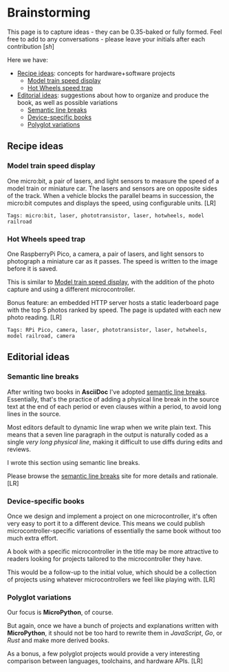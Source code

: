 # Brainstorming

This page is to capture ideas - they can be 0.35-baked or fully formed.
Feel free to add to any conversations - please leave your initials after
each contribution [_sh_]

Here we have:

* [Recipe ideas](#recipe-ideas): concepts for hardware+software projects
    * [Model train speed display](#model-train-speed-display)
    * [Hot Wheels speed trap](#hot-wheels-speed-trap)
* [Editorial ideas](#editorial-ideas): suggestions about how to organize
and produce the book, as well as possible variations
    * [Semantic line breaks](#semantic-line-breaks)
    * [Device-specific books](#device-specific-books)
    * [Polyglot variations](#polyglot-variations)

## Recipe ideas

### Model train speed display

One micro:bit, a pair of lasers, and light sensors to
measure the speed of a model train or miniature car.
The lasers and sensors are on opposite sides of the track.
When a vehicle blocks the parallel beams in succession,
the micro:bit computes and displays the speed,
using configurable units. [LR]

```tags
Tags: micro:bit, laser, phototransistor, laser, hotwheels, model railroad
```


### Hot Wheels speed trap

One RaspberryPi Pico, a camera, a pair of lasers, and light sensors to
photograph a miniature car as it passes.
The speed is written to the image before it is saved.

This is similar to [Model train speed display](#model-train-speed-display),
with the addition of the photo capture and using a different microcontroller.

Bonus feature: an embedded HTTP server hosts a static leaderboard page
with the top 5 photos ranked by speed.
The page is updated with each new photo reading.
 [LR]

```tags
Tags: RPi Pico, camera, laser, phototransistor, laser, hotwheels, model railroad, camera
```

## Editorial ideas

### Semantic line breaks

After writing two books in **AsciiDoc** I've adopted
[semantic line breaks](https://sembr.org/).
Essentially, that's the practice of adding a physical line break in the source text
at the end of each period or even clauses within a period,
to avoid long lines in the source.

Most editors default to dynamic line wrap when we write plain text.
This means that a seven line paragraph in the output is naturally coded as
a single *very long physical line*,
making it difficult to use diffs during edits and reviews.

I wrote this section using semantic line breaks.

Please browse the [semantic line breaks](https://sembr.org/) site for
more details and rationale. [LR]

### Device-specific books

Once we design and implement a project on one microcontroller,
it's often very easy to port it to a different device.
This means we could publish microcontroller-specific variations
of essentially the same book without too much extra effort.

A book with a specific microcontroller in the title
may be more attractive to readers looking for projects
tailored to the microcontroller they have.

This would be a follow-up to the initial volue,
which should be a collection of projects using whatever
microcontrollers we feel like playing with. [LR]

### Polyglot variations

Our focus is **MicroPython**, of course.

But again, once we have a bunch of projects and explanations written
with **MicroPython**, it should not be too hard to rewrite them in
*JavaScript*, *Go*, or *Rust* and make more derived books.

As a bonus, a few polyglot projects would provide a very interesting
comparison between languages, toolchains, and hardware APIs. [LR] 
